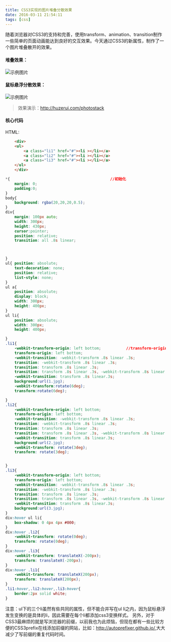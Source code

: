 ```yaml
---
title: CSS3实现的图片堆叠分散效果
date: 2016-03-11 21:54:11
tags: [css]
---
```

随着浏览器对CSS3的支持和完善，使用transform、animation、transition制作一些简单的页面动画能达到良好的交互效果。今天通过CSS3的新属性，制作了一个图片堆叠散开的效果。
#### 堆叠效果：
![示例图片](http://7xrw48.com1.z0.glb.clouddn.com/%40%2Fimages%2F2016%2F3%2F11%2F1.jpg)
#### 鼠标悬浮分散效果：
![示例图片](http://7xrw48.com1.z0.glb.clouddn.com/%40%2Fimages%2F2016%2F3%2F11%2F2.jpg)

> 效果演示：http://huzerui.com/photostack

#### 核心代码
HTML:
```html
	<div>
	<ul>
		<a class="li1" href="#"><li ></li></a>
		<a class="li2" href="#"><li ></li></a>
		<a class="li3" href="#"><li ></li></a>
	</ul>
	</div>
```

```css
*{                                            //初始化
	margin: 0;
	padding:0;                 
}
body{
	background: rgba(20,20,20,0.5);
}
div{
	margin: 100px auto;
	width: 300px;
	height: 430px;
	cursor:pointer;
	position: relative;
	transition: all .8s linear;



}
ul{ position: absolute;
	text-decoration: none;
	position: relative;
	list-style: none;
}
ul a{
	position: absolute;
	display: block;
	width: 300px;
	height: 400px;
}
ul li{	          
	position: absolute;
	width: 300px;
	height: 400px;

}
.li1{
	-webkit-transform-origin: left bottom;           //transform-origin设置变换的基点
	transform-origin: left bottom;  
	-webkit-transition: -webkit-transform .8s linear .3s;  
	transition: -webkit-transform .8s linear .3s;  
	transition: transform .8s linear .3s;  
	transition: transform .8s linear .3s, -webkit-transform .8s linear .3s; 
	-webkit-transition: transform .8s linear.3s;               
	background:url(1.jpg);
	-webkit-transform:rotate(6deg);
	transform:rotate(6deg);

}
.li2{
	-webkit-transform-origin: left bottom;
	transform-origin: left bottom;  
	-webkit-transition: -webkit-transform .8s linear .3s;  
	transition: -webkit-transform .8s linear .3s;  
	transition: transform .8s linear .3s;  
	transition: transform .8s linear .3s, -webkit-transform .8s linear .3s;  
	-webkit-transition: transform .8s linear.3s;
	background:url(2.jpg);
	-webkit-transform: rotate(3deg);
	transform: rotate(3deg);


}
.li3{
	-webkit-transform-origin: left bottom;
	transform-origin: left bottom;  
	-webkit-transition: -webkit-transform .8s linear .3s;  
	transition: -webkit-transform .8s linear .3s;  
	transition: transform .8s linear .3s;  
	transition: transform .8s linear .3s, -webkit-transform .8s linear .3s; 
	-webkit-transition: transform .8s linear.3s;
	background:url(3.jpg);
}
div:hover ul li{
	box-shadow: 0 4px 4px #000;
}
div:hover .li2{
	-webkit-transform: rotate(0deg);
	transform: rotate(0deg);
}
div:hover .li3{
	-webkit-transform: translateX(-200px);
	transform: translateX(-200px);
}
div:hover .li1{
	-webkit-transform: translateX(200px);
	transform: translateX(200px);
}
.li1:hover,.li2:hover,.li3:hover{
	border:2px solid white;
}

```

注意：ul下的三个li虽然有些共同的属性，但不能合并写在ul li之内，因为鼠标悬浮发生变换的是具体的li，因此需要在每个li都添加css3变换样式。
另外，对于CSS3最麻烦的就是写浏览器的前缀，以前我也为此烦恼，但现在都有一些比较方便的CSS3prefix在线添加前缀的网站，比如：<http://autoprefixer.github.io/>,大大减少了写前缀的重复代码时间。
